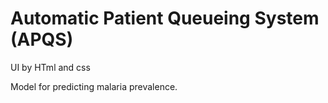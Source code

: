 # Automatic Patient Queueing System (APQS)

UI by HTml and css

Model for predicting malaria prevalence.
